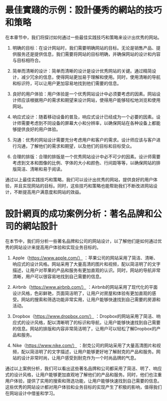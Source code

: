 # 最佳實踐的示例：設計優秀的網站的技巧和策略

在本章节中，我们将探讨如何通过一些最佳实践技巧和策略来设计出优秀的网站。

1. 明确的目标：在设计网站时，我们需要明确网站的目标。无论是销售产品、提供服务还是提供信息，我们需要将网站的目标明确，并确保网站的设计和内容与目标相符合。

2. 简单而清晰的设计：简单而清晰的设计是设计优秀网站的关键。通过精简设计，减少冗余的信息，使得网站更加易于理解和使用。同时，使用清晰的导航和标识符，可以让用户更加容易地找到他们需要的信息。

3. 良好的用户体验：用户体验是一个优秀网站设计中必须要考虑的因素。网站设计师应该根据用户的需求和期望来设计网站，使得用户能够轻松地浏览和使用网站。

4. 响应式设计：随着移动设备的普及，响应式设计已经成为一个必要的因素。设计师需要考虑到不同设备的屏幕大小和分辨率，以确保网站在各种设备上都能够提供良好的用户体验。

5. 沟通：优秀的网站设计需要充分考虑用户和客户的需求。设计师应该与客户进行沟通，了解他们的需求和期望，以及他们的目标和目标受众。

6. 合理的排版：合理的排版是一个优秀网站设计中必不可少的因素。设计师需要考虑到文本和图像的比例、字体的大小和颜色、行间距等等，以确保网站的排版简洁、清晰和易于阅读。

通过以上最佳实践技巧和策略，我们可以设计出优秀的网站，提供良好的用户体验，并且实现网站的目标。同时，这些技巧和策略也能帮助我们不断改进网站设计，不断提高用户满意度和网站的效益。

# 設計網頁的成功案例分析：著名品牌和公司的網站設計

在本节中，我们将分析一些著名品牌和公司的网站设计，以了解他们是如何通过优秀的网站设计来提高用户体验和实现业务目标的。

1. Apple（https://www.apple.com/） ：苹果公司的网站采用了简洁、清晰、响应式的设计风格。网站采用了大量高清的图片和视频，配以简洁明了的文字描述，让用户对苹果的产品和服务有更加直观的认识。同时，网站的导航非常清晰，用户可以很容易地找到自己需要的信息。

2. Airbnb（https://www.airbnb.com/） ：Airbnb的网站采用了现代化的平面设计风格，色彩鲜艳，页面简洁明了，让用户对房屋和体验有更加直观的感受。网站的搜索和筛选功能非常实用，让用户能够快速找到自己需要的房源和活动。

3. Dropbox（https://www.dropbox.com/） ：Dropbox的网站采用了简洁、响应式的设计风格，配以清晰明了的标识和导航，让用户能够快速找到自己需要的信息。网站的排版和内容非常简洁明了，让用户可以轻松了解Dropbox的产品和服务。

4. Nike（https://www.nike.com/） ：耐克公司的网站采用了大量高清图片和视频，配以简洁明了的文字描述，让用户能够更好地了解耐克的产品和服务。网站的设计非常时尚，让用户感受到耐克作为一个时尚品牌的气息。

通过以上案例分析，我们可以看出这些著名品牌和公司都采用了简洁、明了、响应式的设计风格，让用户能够更加直观地了解他们的产品和服务。同时，他们也注重用户体验，提供了实用的搜索和筛选功能，让用户能够快速找到自己需要的信息。这些优秀的网站设计都对用户体验和业务目标的实现产生了积极的影响，值得我们在网站设计中借鉴和学习。
